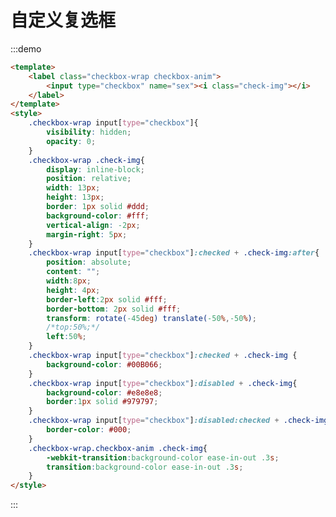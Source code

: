 # 自定义复选框

<style scoped lang="scss">
    .checkbox-wrap input[type="checkbox"]{
        visibility: hidden;
        opacity: 0;
    }
    .checkbox-wrap .check-img{
        display: inline-block;
        position: relative;
        width: 13px;
        height: 13px;
        border: 1px solid #ddd;
        background-color: #fff;
        vertical-align: -2px;
        margin-right: 5px;
    }
    .checkbox-wrap input[type="checkbox"]:checked + .check-img:after{
        position: absolute;
        content: "";
        width:8px;
        height: 4px;
        border-left:2px solid #fff;
        border-bottom: 2px solid #fff;
        transform: rotate(-45deg) translate(-50%,-50%);
        /*top:50%;*/
        left:50%;
    }
    .checkbox-wrap input[type="checkbox"]:checked + .check-img {
        background-color: #00B066;
    }
    .checkbox-wrap input[type="checkbox"]:disabled + .check-img{
        background-color: #e8e8e8;
        border:1px solid #979797;
    }
    .checkbox-wrap input[type="checkbox"]:disabled:checked + .check-img:after{
        border-color: #000;
    }
    .checkbox-wrap.checkbox-anim .check-img{
        -webkit-transition:background-color ease-in-out .3s;
        transition:background-color ease-in-out .3s;
    }
</style>

:::demo

```html
<template>
    <label class="checkbox-wrap checkbox-anim">
        <input type="checkbox" name="sex"><i class="check-img"></i>
    </label>
</template>
<style>
    .checkbox-wrap input[type="checkbox"]{
        visibility: hidden;
        opacity: 0;
    }
    .checkbox-wrap .check-img{
        display: inline-block;
        position: relative;
        width: 13px;
        height: 13px;
        border: 1px solid #ddd;
        background-color: #fff;
        vertical-align: -2px;
        margin-right: 5px;
    }
    .checkbox-wrap input[type="checkbox"]:checked + .check-img:after{
        position: absolute;
        content: "";
        width:8px;
        height: 4px;
        border-left:2px solid #fff;
        border-bottom: 2px solid #fff;
        transform: rotate(-45deg) translate(-50%,-50%);
        /*top:50%;*/
        left:50%;
    }
    .checkbox-wrap input[type="checkbox"]:checked + .check-img {
        background-color: #00B066;
    }
    .checkbox-wrap input[type="checkbox"]:disabled + .check-img{
        background-color: #e8e8e8;
        border:1px solid #979797;
    }
    .checkbox-wrap input[type="checkbox"]:disabled:checked + .check-img:after{
        border-color: #000;
    }
    .checkbox-wrap.checkbox-anim .check-img{
        -webkit-transition:background-color ease-in-out .3s;
        transition:background-color ease-in-out .3s;
    }
</style>
```
:::
